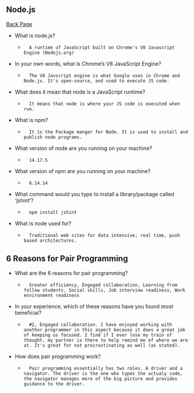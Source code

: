 ## Node.js

[Back Page](/301-notes.md)

- What is node.js?
    *       A runtime of JavaScript built on Chrome's V8 Javascript Engine (Nodejs.org)
- In your own words, what is Chrome’s V8 JavaScript Engine?
    *       The V8 Javscript engine is what Google uses in Chrome and Node.js. It's open-source, and used to execute JS code.
- What does it mean that node is a JavaScript runtime?
    *       It means that node is where your JS code is executed when run.
- What is npm?
    *       It is the Package manger for Node. It is used to install and publish node programs.
- What version of node are you running on your machine?
    *       14.17.5
- What version of npm are you running on your machine?
    *       6.14.14
- What command would you type to install a library/package called ‘jshint’?
    *       npm install jshint
- What is node used for?
    *       Traditional web sites for data intensive, real time, push based architectures.

## 6 Reasons for Pair Programming

- What are the 6 reasons for pair programming?
    *       Greater efficiency, Engaged collaboration, Learning from fellow students, Social skills, Job interview readiness, Work environment readiness
- In your experience, which of these reasons have you found most beneficial?
    *       #2, Engaged collaboration. I have enjoyed working with another programmer in this aspect because it does a great job of keeping us focused. I find if I ever lose my train of thought, my partner is there to help remind me of where we are at. It's great for not procrastinating as well (as stated).
- How does pair programming work?
    *       Pair programming essentially has two roles. A driver and a navigator. The driver is the one who types the actualy code, the navigator manages more of the big picture and provides guidance to the driver.